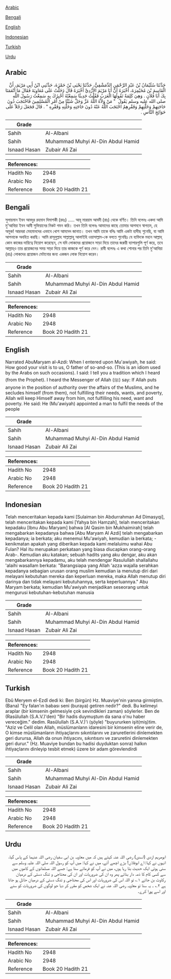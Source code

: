 [Arabic](#arabic)

[Bengali](#bengali)

[English](#english)

[Indonesian](#indonesian)

[Turkish](#turkish)

[Urdu](#urdu)

## Arabic


<div dir="rtl" lang="ar" style={{fontSize:'larger',backgroundColor:'#f8f9fa',padding:20}}>
حَدَّثَنَا سُلَيْمَانُ بْنُ عَبْدِ الرَّحْمَنِ الدِّمَشْقِيُّ، حَدَّثَنَا يَحْيَى بْنُ حَمْزَةَ، حَدَّثَنِي ابْنُ أَبِي مَرْيَمَ، أَنَّ الْقَاسِمَ بْنَ مُخَيْمِرَةَ، أَخْبَرَهُ أَنَّ أَبَا مَرْيَمَ الأَزْدِيَّ أَخْبَرَهُ قَالَ دَخَلْتُ عَلَى مُعَاوِيَةَ فَقَالَ مَا أَنْعَمَنَا بِكَ أَبَا فُلاَنٍ ‏.‏ وَهِيَ كَلِمَةٌ تَقُولُهَا الْعَرَبُ فَقُلْتُ حَدِيثًا سَمِعْتُهُ أُخْبِرُكَ بِهِ سَمِعْتُ رَسُولَ اللَّهِ صلى الله عليه وسلم يَقُولُ ‏ "‏ مَنْ وَلاَّهُ اللَّهُ عَزَّ وَجَلَّ شَيْئًا مِنْ أَمْرِ الْمُسْلِمِينَ فَاحْتَجَبَ دُونَ حَاجَتِهِمْ وَخَلَّتِهِمْ وَفَقْرِهِمُ احْتَجَبَ اللَّهُ عَنْهُ دُونَ حَاجَتِهِ وَخَلَّتِهِ وَفَقْرِهِ ‏"‏ ‏.‏ قَالَ فَجَعَلَ رَجُلاً عَلَى حَوَائِجِ النَّاسِ ‏.‏
</div>
<div style={{backgroundColor:'#f8f9fa',padding:20, marginBottom: 10}}><table> <thead> <tr> <th>Grade</th> <th></th> </tr> </thead> <tbody> <tr><td>Sahih</td><td>Al-Albani</td></tr><tr><td>Sahih</td><td>Muhammad Muhyi Al-Din Abdul Hamid</td></tr><tr><td>Isnaad Hasan</td><td>Zubair Ali Zai</td></tr></tbody></table><table> <thead> <tr> <th>References:</th> <th></th> </tr> </thead> <tbody><tr><td>Hadith No</td><td>2948</td></tr><tr><td>Arabic No</td><td>2948</td></tr><tr><td>Reference</td><td>Book 20 Hadith 21</td></tr></tbody></table></div>

## Bengali


<div dir="ltr" lang="bn" style={{fontSize:'larger',backgroundColor:'#f8f9fa',padding:20}}>
সুলায়মান ইবন আবদুর রহমান দিমাশকী (রহঃ) ..... আবূ মারয়াম আযদী (রাঃ) থেকে বর্ণিত। তিনি বলেনঃ একদা আমি মু'আবিয়া ইবন আবী সুফিয়ানের নিকট গমন করি। তখন তিনি বলেনঃ আমাদের কাছে তোমার আগমনে স্বাগতম, হে অমুক! আরবরা মেহমানদের এভাবে খোশ আমদেদ জানাত। তখন আমি তাকে বলিঃ আমি একটা হাদীছ শুনেছি, যা আমি আপনাকে অবহিত করছি। আমি রাসূলুল্লাহ সাল্লাল্লাহু আলাইহি ওয়াসাল্লাম-কে বলতে শুনেছিঃ যে ব্যক্তিকে মহান আল্লাহ্‌ কোন কাজের দায়িত্বে নিয়োগ করেছেন, সে যদি লোকদের প্রয়োজনে সাড়া দিয়ে তাদের জরুরী ব্যাপারগুলি পূর্ণ করে, তবে আল্লাহ্‌ও তার প্রয়োজনের সময় সাড়া দিয়ে তার কাজকে পূর্ণ করে দেন। রাবী বলেনঃ এ কথা শোনার পর তিনি মু'আবিয়া (রাঃ) লোকদের প্রয়োজন মেটানোর জন্য একজন লোক নিয়োগ করেন।
</div>
<div style={{backgroundColor:'#f8f9fa',padding:20, marginBottom: 10}}><table> <thead> <tr> <th>Grade</th> <th></th> </tr> </thead> <tbody> <tr><td>Sahih</td><td>Al-Albani</td></tr><tr><td>Sahih</td><td>Muhammad Muhyi Al-Din Abdul Hamid</td></tr><tr><td>Isnaad Hasan</td><td>Zubair Ali Zai</td></tr></tbody></table><table> <thead> <tr> <th>References:</th> <th></th> </tr> </thead> <tbody><tr><td>Hadith No</td><td>2948</td></tr><tr><td>Arabic No</td><td>2948</td></tr><tr><td>Reference</td><td>Book 20 Hadith 21</td></tr></tbody></table></div>

## English


<div dir="ltr" lang="en" style={{fontSize:'larger',backgroundColor:'#f8f9fa',padding:20}}>
Narrated AbuMaryam al-Azdi: When I entered upon Mu'awiyah, he said: How good your visit is to us, O father of so-and-so. (This is an idiom used by the Arabs on such occasions). I said: I tell you a tradition which I heard (from the Prophet). I heard the Messenger of Allah (ﷺ) say: If Allah puts anyone in the position of authority over the affairs of the Muslims, and he secludes himself (from them), not fulfilling their needs, wants, and poverty, Allah will keep Himself away from him, not fulfilling his need, want and poverty. He said: He (Mu'awiyah) appointed a man to fulfil the needs of the people
</div>
<div style={{backgroundColor:'#f8f9fa',padding:20, marginBottom: 10}}><table> <thead> <tr> <th>Grade</th> <th></th> </tr> </thead> <tbody> <tr><td>Sahih</td><td>Al-Albani</td></tr><tr><td>Sahih</td><td>Muhammad Muhyi Al-Din Abdul Hamid</td></tr><tr><td>Isnaad Hasan</td><td>Zubair Ali Zai</td></tr></tbody></table><table> <thead> <tr> <th>References:</th> <th></th> </tr> </thead> <tbody><tr><td>Hadith No</td><td>2948</td></tr><tr><td>Arabic No</td><td>2948</td></tr><tr><td>Reference</td><td>Book 20 Hadith 21</td></tr></tbody></table></div>

## Indonesian


<div dir="ltr" lang="id" style={{fontSize:'larger',backgroundColor:'#f8f9fa',padding:20}}>
Telah menceritakan kepada kami [Sulaiman bin Abdurrahman Ad Dimasyqi], telah menceritakan kepada kami [Yahya bin Hamzah], telah menceritakan kepadaku [Ibnu Abu Maryam] bahwa [Al Qasim bin Mukhaimirah] telah mengabarkan kepadanya bahwa [Abu Maryam Al Azdi] telah mengabarkan kepadanya; ia berkata; aku menemui Mu'awiyah, kemudian ia berkata; -kenikmatan apakah yang diberikan kepada kami melaluimu wahai Abu Fulan? Hal itu merupakan perkataan yang biasa diucapkan orang-orang Arab-. Kemudian aku katakan; sebuah hadits yang aku dengar, aku akan mengabarkannya kepadamu, aku telah mendengar Rasulullah shallallahu 'alaihi wasallam berkata: "Barangsiapa yang Allah 'azza wajalla serahkan kepadanya sebagian urusan orang muslim kemudian ia menutup diri dari melayani kebutuhan mereka dan keperluan mereka, maka Allah menutup diri darinya dan tidak melayani kebutuhannya, serta keperluannya." Abu Maryam berkata; kemudian Mu'awiyah menjadikan seseorang untuk mengurusi kebutuhan-kebutuhan manusia
</div>
<div style={{backgroundColor:'#f8f9fa',padding:20, marginBottom: 10}}><table> <thead> <tr> <th>Grade</th> <th></th> </tr> </thead> <tbody> <tr><td>Sahih</td><td>Al-Albani</td></tr><tr><td>Sahih</td><td>Muhammad Muhyi Al-Din Abdul Hamid</td></tr><tr><td>Isnaad Hasan</td><td>Zubair Ali Zai</td></tr></tbody></table><table> <thead> <tr> <th>References:</th> <th></th> </tr> </thead> <tbody><tr><td>Hadith No</td><td>2948</td></tr><tr><td>Arabic No</td><td>2948</td></tr><tr><td>Reference</td><td>Book 20 Hadith 21</td></tr></tbody></table></div>

## Turkish


<div dir="ltr" lang="tr" style={{fontSize:'larger',backgroundColor:'#f8f9fa',padding:20}}>
Ebû Meryem el-Ezdî dedi ki: Ben (birgün) Hz. Muaviye'nin yanına girmiştim. (Bana) "Ey falan'ın babası seni (buraya) getiren nedir?" dedi. Bu kelimeyi araplar (bir kimsenin gelmesiyle çok sevindikleri zaman) söylerler. Ben de (Rasûlullah (S.A.V.)'den) "Bir hadis duymuştum da sana o'nu haber vereceğim." dedim. Rasûlullah (S.A.V.)'i (şöyle) "buyururken işit(miş)tim. "Aziz ve Celil olan Allah, müslümanlann idaresini bir kimsenin eline verir de, O kimse müslümanların ihtiyaçlarını sıkıntılarını ve zaruretlerini dinlemekten geri durursa, Allah da onun ihtiyacını, sıkıntısını ve zaruretini dinlemekten geri durur." (Hz. Muaviye bundan bu hadisi duyduktan sonra) halkın ihtiyaçlarını dinleyip tesbit etmek) üzere bir adam görevlendirdi
</div>
<div style={{backgroundColor:'#f8f9fa',padding:20, marginBottom: 10}}><table> <thead> <tr> <th>Grade</th> <th></th> </tr> </thead> <tbody> <tr><td>Sahih</td><td>Al-Albani</td></tr><tr><td>Sahih</td><td>Muhammad Muhyi Al-Din Abdul Hamid</td></tr><tr><td>Isnaad Hasan</td><td>Zubair Ali Zai</td></tr></tbody></table><table> <thead> <tr> <th>References:</th> <th></th> </tr> </thead> <tbody><tr><td>Hadith No</td><td>2948</td></tr><tr><td>Arabic No</td><td>2948</td></tr><tr><td>Reference</td><td>Book 20 Hadith 21</td></tr></tbody></table></div>

## Urdu


<div dir="rtl" lang="ur" style={{fontSize:'larger',backgroundColor:'#f8f9fa',padding:20}}>
ابومریم ازدی (اسدی) رضی اللہ عنہ کہتے ہیں کہ میں معاویہ بن ابی سفیان رضی اللہ عنہما کے پاس گیا، انہوں نے کہا: اے ابوفلاں! بڑے اچھے آئے، میں نے کہا: میں آپ کو رسول اللہ صلی اللہ علیہ وسلم سے سنی ہوئی ایک حدیث بتا رہا ہوں، میں نے آپ کو فرماتے سنا ہے: جسے اللہ مسلمانوں کے کاموں میں سے کسی کام کا ذمہ دار بنائے پھر وہ ان کی ضروریات اور ان کی محتاجی و تنگ دستی کے درمیان رکاوٹ بن جائے ۱؎ تو اللہ اس کی ضروریات اور اس کی محتاجی و تنگ دستی کے درمیان حائل ہو جاتا ہے ۲؎ ۔ یہ سنا تو معاویہ رضی اللہ عنہ نے ایک شخص کو مقرر کر دیا جو لوگوں کی ضروریات کو سنے اور اسے پورا کرے۔
</div>
<div style={{backgroundColor:'#f8f9fa',padding:20, marginBottom: 10}}><table> <thead> <tr> <th>Grade</th> <th></th> </tr> </thead> <tbody> <tr><td>Sahih</td><td>Al-Albani</td></tr><tr><td>Sahih</td><td>Muhammad Muhyi Al-Din Abdul Hamid</td></tr><tr><td>Isnaad Hasan</td><td>Zubair Ali Zai</td></tr></tbody></table><table> <thead> <tr> <th>References:</th> <th></th> </tr> </thead> <tbody><tr><td>Hadith No</td><td>2948</td></tr><tr><td>Arabic No</td><td>2948</td></tr><tr><td>Reference</td><td>Book 20 Hadith 21</td></tr></tbody></table></div>